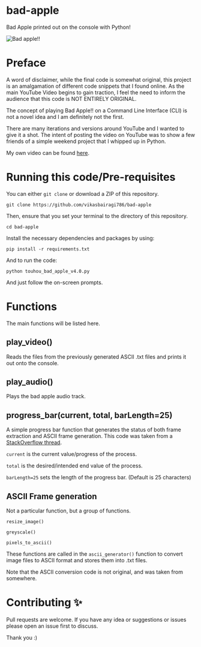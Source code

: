 # bad-apple
 Bad Apple printed out on the console with Python!

![Bad apple!!](bad_apple_gif.gif)

# Preface
A word of disclaimer, while the final code is somewhat original, this project is an amalgamation of different code snippets that I found online. As the main YouTube Video begins to gain traction, I feel the need to inform the audience that this code is NOT ENTIRELY ORIGINAL. 

The concept of playing Bad Apple!! on a Command Line Interface (CLI) is not a novel idea and I am definitely not the first. 

There are many iterations and versions around YouTube and I wanted to give it a shot. The intent of posting the video on YouTube was to show a few friends of a simple weekend project that I whipped up in Python. 

My own video can be found [here](https://www.youtube.com).

# Running this code/Pre-requisites

You can either `git clone` or download a ZIP of this repository. 

`git clone https://github.com/vikasbairagi786/bad-apple`

Then, ensure that you set your terminal to the directory of this repository. 

`cd bad-apple`

Install the necessary dependencies and packages by using:

`pip install -r requirements.txt`

And to run the code:

`python touhou_bad_apple_v4.0.py`

And just follow the on-screen prompts. 




# Functions
The main functions will be listed here. 

## play_video()
Reads the files from the previously generated ASCII .txt files and prints it out onto the console. 

## play_audio()
Plays the bad apple audio track. 

## progress_bar(current, total, barLength=25)
A simple progress bar function that generates the status of both frame extraction and ASCII frame generation. 
This code was taken from a [StackOverflow thread](https://stackoverflow.com/questions/6169217/replace-console-output-in-python).

`current` is the current value/progress of the process. 

`total` is the desired/intended end value of the process.

`barLength=25` sets the length of the progress bar. (Default is 25 characters)

## ASCII Frame generation
Not a particular function, but a group of functions.

```
resize_image()

greyscale()

pixels_to_ascii()
```
These functions are called in the `ascii_generator()` function to convert image files to ASCII format and stores them into .txt files. 

Note that the ASCII conversion code is not original, and was taken from somewhere.


# Contributing ✨

Pull requests are welcome. If you have any idea or suggestions or issues please open an issue first to discuss.

Thank you :)

 

